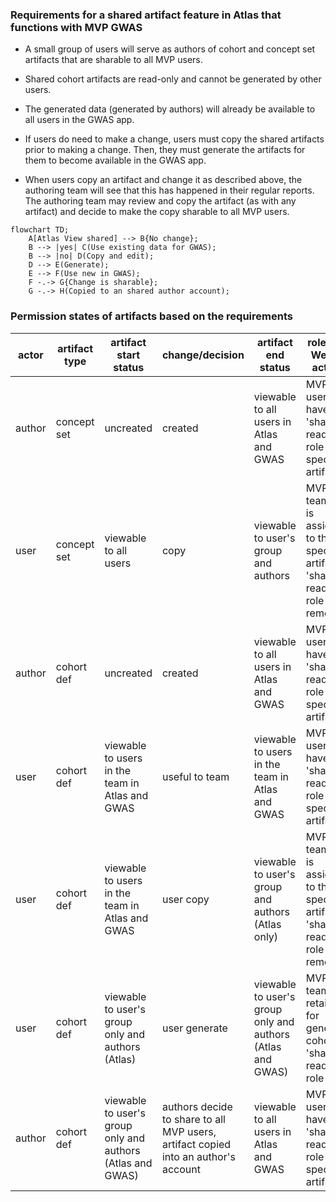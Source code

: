 ### Requirements for a shared artifact feature in Atlas that functions with MVP GWAS

- A small group of users will serve as authors of cohort and concept set artifacts that are sharable to all MVP users.

- Shared cohort artifacts are read-only and cannot be generated by other users.

- The generated data (generated by authors) will already be available to all users in the GWAS app.

- If users do need to make a change, users must copy the shared artifacts prior to making a change. Then, they must generate the artifacts for them to become available in the GWAS app.

- When users copy an artifact and change it as described above, the authoring team will see that this has happened in their regular reports. The authoring team may review and copy the artifact (as with any artifact) and decide to make the copy sharable to all MVP users. 


```mermaid
flowchart TD;
    A[Atlas View shared] --> B{No change};
    B --> |yes| C(Use existing data for GWAS);
    B --> |no| D(Copy and edit);
    D --> E(Generate);
    E --> F(Use new in GWAS);
    F -.-> G{Change is sharable};
    G -.-> H(Copied to an shared author account);
```

### Permission states of artifacts based on the requirements

| actor  | artifact type | artifact start status | change/decision | artifact end status | roles and WebAPI actions | 
| ------------- | ------------- | ------------- | ------------- | ------------- | ------------- |
| author  | concept set  | uncreated | created | viewable to all users in Atlas and GWAS | MVP users have 'shared reader' role for specific artifact |
| user  | concept set   | viewable to all users | copy | viewable to user's group and authors| MVP team role is assigned to the specific artifact, 'shared reader' role removed |
| author  | cohort def   | uncreated | created | viewable to all users in Atlas and GWAS | MVP users have 'shared reader' role for specific artifact  |
| user  | cohort def   | viewable to users in the team in Atlas and GWAS | useful to team | viewable to users in the team in Atlas and GWAS | MVP users have 'shared reader' role for specific artifact  |
| user  | cohort def   | viewable to users in the team in Atlas and GWAS | user copy | viewable to user's group and authors  (Atlas only) | MVP team role is assigned to the specific artifact, 'shared reader' role removed  |
| user  | cohort def   | viewable to user's group only and authors (Atlas) | user generate | viewable to user's group only and authors (Atlas and GWAS) | MVP team role retained for generated cohort, no 'shared reader' role |
| author  | cohort def | viewable to user's group only and authors (Atlas and GWAS) | authors decide to share to all MVP users, artifact copied into an author's account  | viewable to all users in Atlas and GWAS | MVP users have 'shared reader' role for specific artifact |


